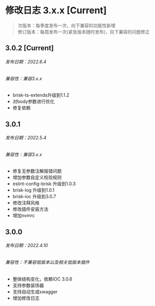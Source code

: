 # 修改日志 3.x.x [Current]

> 次版本：每季度发布一次，向下兼容的功能性新增  
> 修订版本：每周发布一次(紧急版本随时发布)，向下兼容的问题修正

## 3.0.2 [Current] 
###### 发布日期：2022.6.4
###### 兼容性：兼容3.x.x
+ brisk-ts-extends升级到1.1.2
+ 对body参数进行优化
+ 修复依赖

## 3.0.1
###### 发布日期：2022.5.4
###### 兼容性：兼容3.x.x
+ 修复无参数注解报错问题
+ 增加参数自定义校验规则
+ eslint-config-brisk 升级到1.0.3
+ brisk-log 升级到1.0.1
+ brisk-ioc 升级到3.0.7
+ 修改注释风格
+ 修改插件安装方法
+ 增加nvmrc

## 3.0.0 
###### 发布日期：2022.4.10
###### 兼容性：不兼容低版本以及相关低版本插件
+ 整体结构变化，依赖IOC 3.0.6
+ 支持参数装饰器
+ 支持自动生成swagger
+ 增加修改日志

